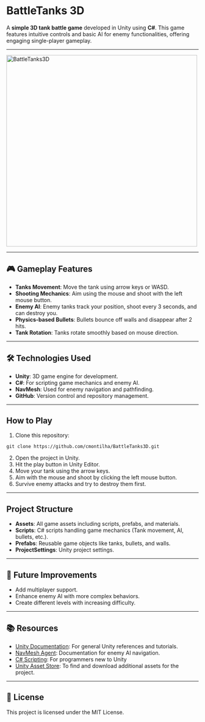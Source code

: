 # BattleTanks 3D

A **simple 3D tank battle game** developed in Unity using **C#**. This game features intuitive controls and basic AI for enemy functionalities, offering engaging single-player gameplay.

---

<img src="./game_play.gif" alt="BattleTanks3D" width="500"/>

---

## 🎮 Gameplay Features
- **Tanks Movement**: Move the tank using arrow keys or WASD.
- **Shooting Mechanics**: Aim using the mouse and shoot with the left mouse button.
- **Enemy AI**: Enemy tanks track your position, shoot every 3 seconds, and can destroy you.
- **Physics-based Bullets**: Bullets bounce off walls and disappear after 2 hits.
- **Tank Rotation**: Tanks rotate smoothly based on mouse direction.

---

## 🛠️ Technologies Used
- **Unity**: 3D game engine for development.
- **C#**: For scripting game mechanics and enemy AI.
- **NavMesh**: Used for enemy navigation and pathfinding.
- **GitHub**: Version control and repository management.

---

## How to Play
1. Clone this repository:
```
git clone https://github.com/cmontilha/BattleTanks3D.git
```
2. Open the project in Unity.
3. Hit the play button in Unity Editor.
4. Move your tank using the arrow keys.
5. Aim with the mouse and shoot by clicking the left mouse button.
6. Survive enemy attacks and try to destroy them first.

---

## Project Structure
- **Assets**: All game assets including scripts, prefabs, and materials.
- **Scripts**: C# scripts handling game mechanics (Tank movement, AI, bullets, etc.).
- **Prefabs**: Reusable game objects like tanks, bullets, and walls.
- **ProjectSettings**: Unity project settings.

---

## 🚀 Future Improvements
- Add multiplayer support.
- Enhance enemy AI with more complex behaviors.
- Create different levels with increasing difficulty.

---

## 📚 Resources
- [Unity Documentation](https://docs.unity3d.com/): For general Unity references and tutorials.
- [NavMesh Agent](https://docs.unity3d.com/ScriptReference/AI.NavMeshAgent.html): Documentation for enemy AI navigation.
- [C# Scripting](https://unity.com/how-to/programming-unity): For programmers new to Unity
- [Unity Asset Store](https://assetstore.unity.com/): To find and download additional assets for the project.

---

## 📄 License
This project is licensed under the MIT License. 
